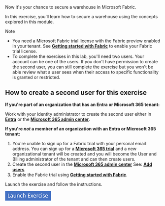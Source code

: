 Now it's your chance to secure a warehouse in Microsoft Fabric.

In this exercise, you’ll learn how to secure a warehouse using the concepts explored in this module.

> [!NOTE]
> - You need a Microsoft Fabric trial license with the Fabric preview enabled in your tenant. See [**Getting started with Fabric**](/fabric/get-started/fabric-trial?azure-portal=true) to enable your Fabric trial license.
>- To complete the exercises in this lab, you'll need two users. Your account can be one of the users. If you don't have  permission to create the second user, you can still complete the exercise but you won't be able review what a user sees when their access to specific functionality is granted or restricted.

## **How to create a second user for this exercise** 
**If you're part of an organization that has an Entra or Microsoft 365 tenant:** 

Work with your identity administrator to create the second user either in [**Entra**](https://entra.microsoft.com?azure-portal=true) or the [**Microsoft 365 admin center**](https://admin.cloud.microsoft?azure-portal=true).  

**If you're *not* a member of an organization with an Entra or Microsoft 365 tenant:**
1. You're unable to sign up for a Fabric trial with your personal email address. You can sign up for a [**Microsoft 365 trial**](/power-bi/enterprise/service-admin-signing-up-for-power-bi-with-a-new-office-365-trial?azure-portal=true) and a new organizational tenant will be created and you will become the User and Billing administrator of the tenant and can then create users.
2. Create the second user in the [**Microsoft 365 admin center**](https://admin.cloud.microsoft/#/users?azure-portal=true) See: [**Add users**](/microsoft-365/admin/add-users/add-users?azure-portal=true)
3. Enable the Fabric trial using [**Getting started with Fabric**](/fabric/get-started/fabric-trial?azure-portal=true).

Launch the exercise and follow the instructions.

[![Button to launch exercise.](../media/launch-exercise.png)](https://go.microsoft.com/fwlink/?linkid=2277744)
